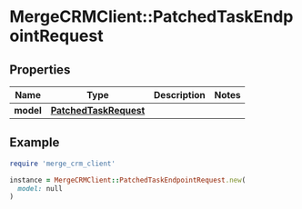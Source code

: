 # MergeCRMClient::PatchedTaskEndpointRequest

## Properties

| Name | Type | Description | Notes |
| ---- | ---- | ----------- | ----- |
| **model** | [**PatchedTaskRequest**](PatchedTaskRequest.md) |  |  |

## Example

```ruby
require 'merge_crm_client'

instance = MergeCRMClient::PatchedTaskEndpointRequest.new(
  model: null
)
```

